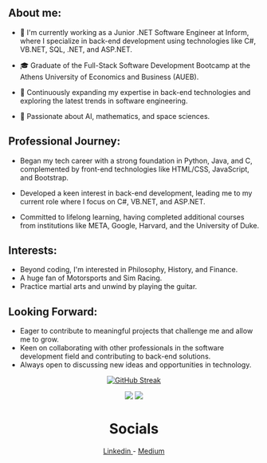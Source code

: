 
    
## About me:

- 💼 I'm currently working as a Junior .NET Software Engineer at Inform, where I specialize in back-end development using technologies like C#, VB.NET, SQL, .NET, and ASP.NET.

- 🎓 Graduate of the Full-Stack Software Development Bootcamp at the Athens University of Economics and Business (AUEB).

- 🌱 Continuously expanding my expertise in back-end technologies and exploring the latest trends in software engineering.

- 🚀 Passionate about AI, mathematics, and space sciences.

## Professional Journey:
- Began my tech career with a strong foundation in Python, Java, and C, complemented by front-end technologies like HTML/CSS, JavaScript, and Bootstrap.

- Developed a keen interest in back-end development, leading me to my current role where I focus on C#, VB.NET, and ASP.NET.
 
- Committed to lifelong learning, having completed additional courses from institutions like META, Google, Harvard, and the University of Duke.

## Interests:
- Beyond coding, I'm interested in Philosophy, History, and Finance.
- A huge fan of Motorsports and Sim Racing.
- Practice martial arts and unwind by playing the guitar.

## Looking Forward:
- Eager to contribute to meaningful projects that challenge me and allow me to grow.
- Keen on collaborating with other professionals in the software development field and contributing to back-end solutions.
- Always open to discussing new ideas and opportunities in technology.

<!--[![Top Langs](https://github-readme-stats-git-masterrstaa-rickstaa.vercel.app/api/top-langs/?username=JohnNtirintis)](https://github.com/anuraghazra/github-readme-stats) -->
<div align="center"> 
       
[![GitHub Streak](https://streak-stats.demolab.com?user=JohnNtirintis&theme=dark)](https://git.io/streak-stats)

![](http://github-profile-summary-cards.vercel.app/api/cards/stats?username=JohnNtirintis&theme=2077)
![](http://github-profile-summary-cards.vercel.app/api/cards/repos-per-language?username=JohnNtirintis&theme=2077)   
</div>

<div align="center">
<h1>Socials</h1>
</div>

<div align="center">
<a href="https://www.linkedin.com/in/ioannis-panagiotis-ntirintis/" target="_blank"> 
    Linkedin
</a> 
    -
    <a href="https://medium.com/@JohnNtirintis" target="_blank"> 
     Medium
</a>
</div>

